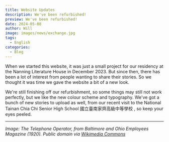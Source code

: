 ```yaml
---
title: Website Updates
description: We've been refurbished!
preview: We've been refurbished!
date: 2024-05-08
author: Will
image: images/news/exchange.jpg
tags:
  - English
categories:
  - Blog
---
```

When we started this website, it was just a small project for our residency at the Nanning Literature House in December 2023. But since then, there has been a lot of interest from people wanting to share their stories. So we thought it was time we gave the website a bit of a new look.

We're still finishing off our refurbishment, so some things may still not work perfectly, but we like the new colour scheme and typography. We've got a bunch of new stories to upload as well, from our recent visit to the National Tainan Chia Chi Senior High School 國立臺南家齊高級中等學校 , so keep your eyes peeled.

---

*Image: The Telephone Operator, from Baltimore and Ohio Employees Magazine (1920). Public domain via [Wikimedia Commons](https://commons.wikimedia.org/wiki/File:Baltimore_and_Ohio_employees_magazine_(1920)_(14760745775).jpg*)*
